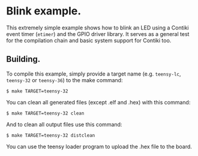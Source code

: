 # Blink example.

This extremely simple example shows how to blink an LED using a Contiki event timer (`etimer`) and
the GPIO driver library. It serves as a general test for the compilation chain and basic system
support for Contiki too.

## Building.

To compile this example, simply provide a target name (e.g. `teensy-lc`, `teensy-32` or `teensy-36`)
to the make command:

```
$ make TARGET=teensy-32
```

You can clean all generated files (except .elf and .hex) with this command:

```
$ make TARGET=teensy-32 clean
```

And to clean all output files use this command:

```
$ make TARGET=teensy-32 distclean
```

You can use the teensy loader program to upload the .hex file to the board.
